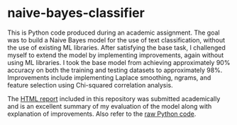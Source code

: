 # naive-bayes-classifier

This is Python code produced during an academic assignment. The goal was to build a Naive Bayes model for the use of text classification, without the use of existing ML libraries. After satisfying the base task, I challenged myself to extend the model by implementing improvements, again without using ML libraries. I took the base model from achieving approximately 90% accuracy on both the training and testing datasets to approximately 98%. Improvements include implementing Laplace smoothing, ngrams, and feature selection using Chi-squared correlation analysis. 

The [HTML report](/naive-bayes-classifier-report.html) included in this repository was submitted academically and is an excellent summary of my evaluation of the model along with explanation of improvements. Also refer to the [raw Python code](/naive-bayes-model.py).

